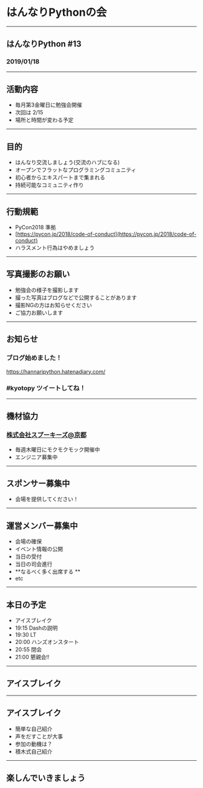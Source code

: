 # はんなりPythonの会

---

## はんなりPython #13

### 2019/01/18

---

## 活動内容

- 毎月第3金曜日に勉強会開催
- 次回は 2/15
- 場所と時間が変わる予定

---

## 目的

- はんなり交流しましょう(交流のハブになる)
- オープンでフラットなプログラミングコミュニティ
- 初心者からエキスパートまで集まれる
- 持続可能なコミュニティ作り

---

## 行動規範

- PyCon2018 準拠
- [https://pycon.jp/2018/code-of-conduct](https://pycon.jp/2018/code-of-conduct)
- ハラスメント行為はやめましょう

---

## 写真撮影のお願い

- 勉強会の様子を撮影します
- 撮った写真はブログなどで公開することがあります
- 撮影NGの方はお知らせください
- ご協力お願いします

---

## お知らせ

### ブログ始めました！

https://hannaripython.hatenadiary.com/

### \#kyotopy ツイートしてね！

---

## 機材協力

### [株式会社スプーキーズ@京都](http://spookies.co.jp/)

- 毎週木曜日にモクモクモック開催中
- エンジニア募集中

---

## スポンサー募集中

- 会場を提供してください！

---

## 運営メンバー募集中

- 会場の確保
- イベント情報の公開
- 当日の受付
- 当日の司会進行
- **なるべく多く出席する **
- etc

---

## 本日の予定

- アイスブレイク
- 19:15 Dashの説明
- 19:30 LT
- 20:00 ハンズオンスタート
- 20:55 閉会
- 21:00 懇親会!!

---

## アイスブレイク

---

## アイスブレイク

- 簡単な自己紹介
- 声をだすことが大事
- 参加の動機は？
- 積木式自己紹介

---

## 楽しんでいきましょう

